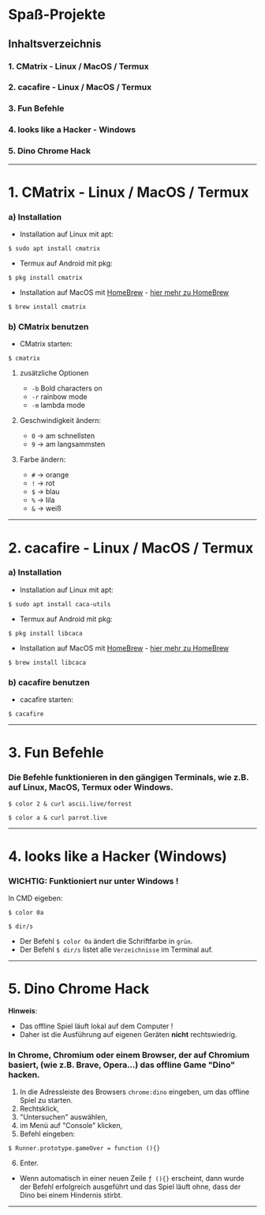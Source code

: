 # Spaß-Projekte


## Inhaltsverzeichnis

### 1. CMatrix - Linux / MacOS / Termux
### 2. cacafire - Linux / MacOS / Termux
### 3. Fun Befehle
### 4. looks like a Hacker - Windows
### 5. Dino Chrome Hack


--------------------------------------------------------------



# 1. CMatrix - Linux / MacOS / Termux

### a) Installation

- Installation auf Linux mit apt:
```
$ sudo apt install cmatrix
```

- Termux auf Android mit pkg:
```
$ pkg install cmatrix
```

- Installation auf MacOS mit [HomeBrew](https://brew.sh/) - [hier mehr zu HomeBrew](https://github.com/replay45/Windows-Apple-und-Android/tree/main/Apple)
```
$ brew install cmatrix
```


### b) CMatrix benutzen

- CMatrix starten:
```
$ cmatrix
```

1. zusätzliche Optionen
   - `-b` Bold characters on
   - `-r` rainbow mode
   - `-m` lambda mode


2. Geschwindigkeit ändern:
   - `0` -> am schnellsten
   - `9` -> am langsammsten


3. Farbe ändern:
   - `#` -> orange
   - `!` -> rot
   - `$` -> blau
   - `%` -> lila
   - `&` -> weiß


---------------------------------------------------------------------------


# 2. cacafire - Linux / MacOS / Termux

### a) Installation

- Installation auf Linux mit apt:
```
$ sudo apt install caca-utils
```

- Termux auf Android mit pkg:
```
$ pkg install libcaca
```

- Installation auf MacOS mit [HomeBrew](https://brew.sh/) - [hier mehr zu HomeBrew](https://github.com/replay45/Windows-Apple-und-Android/tree/main/Apple)
```
$ brew install libcaca
```



### b) cacafire benutzen

- cacafire starten:
```
$ cacafire
```


---------------------------------------------------------------------------


# 3. Fun Befehle

### Die Befehle funktionieren in den gängigen Terminals, wie z.B. auf Linux, MacOS, Termux oder Windows.

```
$ color 2 & curl ascii.live/forrest
```

```
$ color a & curl parrot.live
```

---------------------------------------------------------------------------


# 4. looks like a Hacker (Windows)


### WICHTIG: Funktioniert nur unter Windows !

In CMD eigeben:

```
$ color 0a
```
```
$ dir/s
```

- Der Befehl `$ color 0a` ändert die Schriftfarbe in `grün`.
- Der Befehl `$ dir/s` listet alle `Verzeichnisse` im Terminal auf.


---------------------------------------------------------------------------


# 5. Dino Chrome Hack

__Hinweis__:
  - Das offline Spiel läuft lokal auf dem Computer !
  - Daher ist die Ausführung auf eigenen Geräten __nicht__ rechtswiedrig.


### In Chrome, Chromium oder einem Browser, der auf Chromium basiert, (wie z.B. Brave, Opera...) das __offline Game__ "Dino" hacken.


1. In die Adressleiste des Browsers `chrome:dino` eingeben, um das offline Spiel zu starten.
2. Rechtsklick,
3. "Untersuchen" auswählen,
4. im Menü auf "Console" klicken,
5. Befehl eingeben:
```
$ Runner.prototype.gameOver = function (){}
```
6. Enter.


- Wenn automatisch in einer neuen Zeile `ƒ (){}` erscheint, dann wurde der Befehl erfolgreich ausgeführt und das Spiel läuft ohne, dass der Dino bei einem Hindernis stirbt.

---------------------------------------------------------------------------
